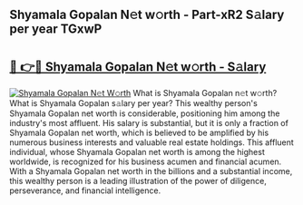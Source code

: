 ## Shyamala Gopalan N𝚎t w𝚘rth - Part-xR2 S𝚊lary per year TGxwP

# <h2><a href="http://gc3n3da.nevu.top/?p=Shyamala+Gopalan">🔗 👉🔴 Shyamala Gopalan N𝚎t w𝚘rth - S𝚊lary</a></h2>

[![Shyamala Gopalan N𝚎t W𝚘rth](https://i.imgur.com/Oavwk0R.jpeg)](http://gc3n3da.nevu.top/?p=Shyamala+Gopalan)
What is Shyamala Gopalan n𝚎t w𝚘rth? What is Shyamala Gopalan s𝚊lary per year?
This wealthy person's Shyamala Gopalan net worth is considerable, positioning him among the industry's most affluent. His salary is substantial, but it is only a fraction of Shyamala Gopalan net worth, which is believed to be amplified by his numerous business interests and valuable real estate holdings. This affluent individual, whose Shyamala Gopalan net worth is among the highest worldwide, is recognized for his business acumen and financial acumen. With a Shyamala Gopalan net worth in the billions and a substantial income, this wealthy person is a leading illustration of the power of diligence, perseverance, and financial intelligence.
